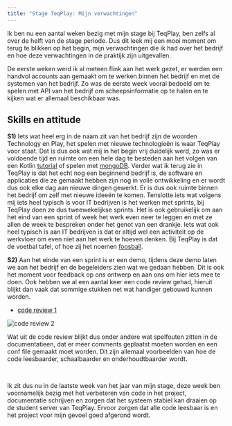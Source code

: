 ```yaml
---
title: "Stage TeqPlay: Mijn verwachtingen"
---
```


Ik ben nu een aantal weken bezig met mijn stage bij TeqPlay, ben zelfs al over de helft van de stage periode. Dus dit leek mij een mooi moment om terug te blikken op het begin, mijn verwachtingen die ik had over het bedrijf en hoe deze verwachtingen in de praktijk zijn uitgevallen. 

<!--truncate-->

De eerste weken werd ik al meteen flink aan het werk gezet, er werden een handvol accounts aan gemaakt om te werken binnen het bedrijf en met de systemen van het bedrijf. Zo was de eerste week vooral bedoeld om te spelen met API van het bedrijf om scheepsinformatie op te halen en te kijken wat er allemaal beschikbaar was. 

## Skills en attitude 
**S1)** Iets wat heel erg in de naam zit van het bedrijf zijn de woorden Technology en Play, het spelen met nieuwe technologieën is waar TeqPlay voor staat. Dat is dus ook wat mij in het begin vrij duidelijk werd, zo was er voldoende tijd en ruimte om een hele dag te besteden aan het volgen van een Kotlin [tutorial](https://kotlinlang.org/docs/tutorials/) of spelen met [mongoDB](https://docs.mongodb.com/). Verder wat ik terug zie in TeqPlay is dat het echt nog een beginnend bedrijf is, de software en applicaties die ze gemaakt hebben zijn nog in volle ontwikkeling en er wordt dus ook elke dag aan nieuwe dingen gewerkt. Er is dus ook ruimte binnen het bedrijf om zelf met nieuwe ideeën te komen. 
Tenslotte iets wat volgens mij iets heel typisch is voor IT bedrijven is het werken met sprints, bij TeqPlay doen ze dus tweewekelijkse sprints. Het is ook gebruikelijk om aan het eind van een sprint of week het werk even neer te leggen en met ze allen de week te bespreken onder het genot van een drankje. 
Iets wat ook heel typisch is aan IT bedrijven is dat er altijd wel een activiteit op de werkvloer om even niet aan het werk te hoeven denken. Bij TeqPlay is dat de voetbal tafel, of hoe zij het noemen [foosball](https://foosball.teqplay.nl/#/home). 


**S2)** Aan het einde van een sprint is er een demo, tijdens deze demo laten we aan het bedrijf en de begeleiders zien wat we gedaan hebben. Dit is ook het moment voor feedback op ons ontwerp en aan ons om hier iets mee te doen. Ook hebben we al een aantal keer een code review gehad, hieruit blijkt dan vaak dat sommige stukken net wat handiger gebouwd kunnen worden. 

- [code review 1](/blog/assets/Code-review-1.pdf)

![code review 2](/blog/assets/code-review-2.PNG)

Wat uit de code review blijkt dus onder andere wat spelfouten zitten in de documentatieen, dat er meer comments geplaatst moeten worden en een conf file gemaakt moet worden. Dit zijn allemaal voorbeelden van hoe de code leesbaarder, schaalbaarder en onderhoudtbaarder wordt. 


<br>

Ik zit dus nu in de laatste week van het jaar van mijn stage, deze week ben voornamelijk bezig met het verbeteren van code in het project, documentatie schrijven en zorgen dat het systeem stabiel kan draaien op de student server van TeqPlay. Ervoor zorgen dat alle code leesbaar is en het project voor mijn gevoel goed afgerond wordt. 